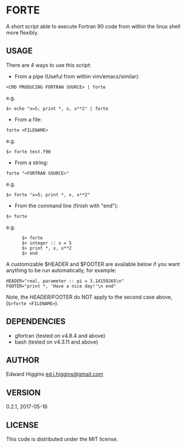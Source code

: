 # FORTE
A short script able to execute Fortran 90 code from within the linux shell more flexibly.

## USAGE
There are 4 ways to use this script:
- From a pipe (Useful from within vim/emacs/similar):
```
<CMD PRODUCING FORTRAN SOURCE> | forte
```
 e.g.
```
$> echo "x=5; print *, x, x**2" | forte
```
- From a file:
```
forte <FILENAME>
```
  e.g.
```
$> forte test.f90
```
- From a string:
```
forte "<FORTRAN SOURCE>"
```
  e.g.
```
$> forte "x=5; print *, x, x**2"
```

- From the command line (finish with "end"):
```
$> forte
```
  e.g.
```
      $> forte
      $> integer :: x = 5
      $> print *, x, x**2
      $> end
```

A customizable $HEADER and $FOOTER are available below if you want anything
to be run automatically, for example:
```
HEADER="real, parameter :: pi = 3.14159265\n"
FOOTER="print *, 'Have a nice day!'\n end"
```

Note, the $HEADER/$FOOTER do NOT apply to the second case above,
 (`$>forte <FILENAME>`).

## DEPENDENCIES
  - gfortran (tested on v4.8.4 and above)
  - bash (tested on v4.3.11 and above)

## AUTHOR
Edward Higgins <ed.j.higgins@gmail.com>

## VERSION
0.2.1, 2017-05-16

## LICENSE
This code is distributed under the MIT license.

